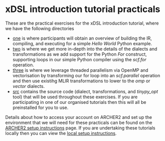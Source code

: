 # xDSL introduction tutorial practicals

These are the practical exercises for the xDSL introduction tutorial, where we have the following directories

* [one](one) is where participants will obtain an overview of building the IR, compiling, and executing for a simple _Hello World_ Python example.
* [two](two) is where we get more in-depth into the details of the dialects and transformations as we add support for the Python _For_ construct, supporting loops in our simple Python compiler using the _scf.for_ operation.
* [three](three) is where we leverage threaded parallelism via OpenMP and vectorisation by transforming our for loop into an _scf.parallel_ operation and then use existihg MLIR transformations to lower to the _omp_ or _vector_ dialects.
* [src](src) contains the source code (dialect, transformations, and _tinypy_opt_ tool) that will be used throughout these exercises. If you are participating in one of our organised tutorials then this will all be preinstalled for you to use.

Details about how to access your account on ARCHER2 and set up the environment that we will need for these practicals can be found on the [ARCHER2 setup instructions](https://github.com/xdslproject/training-intro/blob/main/practical/general/ARCHER2.md) page. If you are undertaking these tutorials locally then you can view the [local setup instructions](https://github.com/xdslproject/training-intro/blob/main/practical/general/local.md).
